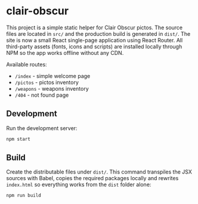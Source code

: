 # clair-obscur

This project is a simple static helper for Clair Obscur pictos. The source files
are located in `src/` and the production build is generated in `dist/`.
The site is now a small React single-page application using React Router. All
third-party assets (fonts, icons and scripts) are installed locally through NPM
so the app works offline without any CDN.

Available routes:

- `/index` - simple welcome page
- `/pictos` - pictos inventory
- `/weapons` - weapons inventory
- `/404` - not found page

## Development

Run the development server:

```bash
npm start
```

## Build

Create the distributable files under `dist/`. This command transpiles the JSX
sources with Babel, copies the required packages locally and rewrites `index.html`
so everything works from the `dist` folder alone:

```bash
npm run build
```
